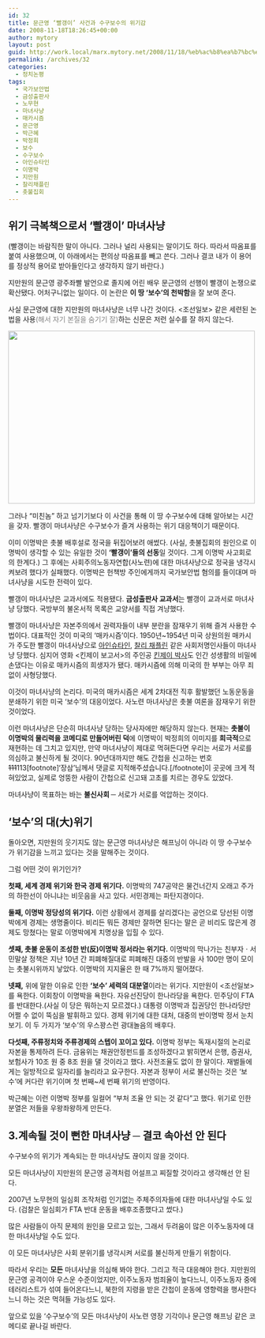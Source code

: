 ```yaml
---
id: 32
title: 문근영 ‘빨갱이’ 사건과 수구보수의 위기감
date: 2008-11-18T18:26:45+00:00
author: mytory
layout: post
guid: http://work.local/marx.mytory.net/2008/11/18/%eb%ac%b8%ea%b7%bc%ec%98%81-%eb%b9%a8%ea%b0%b1%ec%9d%b4-%ec%82%ac%ea%b1%b4%ea%b3%bc-%ec%88%98%ea%b5%ac%eb%b3%b4%ec%88%98%ec%9d%98-%ec%9c%84%ea%b8%b0%ea%b0%90/
permalink: /archives/32
categories:
  - 정치논평
tags:
  - 국가보안법
  - 금성출판사
  - 노무현
  - 마녀사냥
  - 매카시즘
  - 문근영
  - 박근혜
  - 박정희
  - 보수
  - 수구보수
  - 아인슈타인
  - 이명박
  - 지만원
  - 찰리채플린
  - 촛불집회
---
```

## 위기 극복책으로서 ‘빨갱이’ 마녀사냥

(빨갱이는 바람직한 말이 아니다. 그러나 널리 사용되는 말이기도 하다. 따라서 따옴표를 붙여 사용했으며, 이 아래에서는 편의상 따옴표를 빼고 쓴다. 그러나 결코 내가 이 용어를 정상적 용어로 받아들인다고 생각하지 않기 바란다.)

지만원의 문근영 광주좌빨 발언으로 졸지에 어린 배우 문근영의 선행이 빨갱이 논쟁으로 확산됐다. 어처구니없는 일이다. 이 논란은 <span class="Apple-style-span" style="font-weight: bold;">이 땅 ‘보수’의 천박함</span>을 잘 보여 준다.

사실 문근영에 대한 지만원의 마녀사냥은 너무 나간 것이다. &lt;조선일보&gt; 같은 세련된 논법을 사용<font color="gray">(해서 자기 본질을 숨기기 잘)</font>하는 신문은 저런 실수를 잘 하지 않는다.

<img src="http://work.local/marx.mytory.net/wp-content/uploads/1/4923082211e2c9Z.jpg" class="aligncenter" width="500" height="350" alt="" filename="red-hunting.jpg" filemime="" />

그러나 “미친놈” 하고 넘기기보다 이 사건을 통해 이 땅 수구보수에 대해 알아보는 시간을 갖자. 빨갱이 마녀사냥은 수구보수가 즐겨 사용하는 위기 대응책이기 때문이다.

이미 이명박은 촛불 배후설로 정국을 뒤집어보려 애썼다. (사실, 촛불집회의 원인으로 이명박이 생각할 수 있는 유일한 것이 <span class="Apple-style-span" style="font-weight: bold;">‘빨갱이’들의 선동</span>일 것이다. 그게 이명박 사고회로의 한계다.) 그 후에는 사회주의노동자연합(사노련)에 대한 마녀사냥으로 정국을 냉각시켜보려 했다가 실패했다. 이명박은 헌책방 주인에게까지 국가보안법 혐의를 들이대며 마녀사냥을 시도한 전력이 있다.

빨갱이 마녀사냥은 교과서에도 적용됐다. <span class="Apple-style-span" style="font-weight: bold;">금성출판사 교과서</span>는 빨갱이 교과서로 마녀사냥 당했다. 국방부의 불온서적 목록은 교양서를 직접 겨냥했다.

빨갱이 마녀사냥은 자본주의에서 권력자들이 내부 분란을 잠재우기 위해 즐겨 사용한 수법이다. 대표적인 것이 미국의 ‘매카시즘’이다. 1950년~1954년 미국 상원의원 매카시가 주도한 빨갱이 마녀사냥으로 <a href="http://solidarity.tistory.com/18" target="_blank" title="[세계의 사회주의자 ① - 알버트 아인슈타인]로 이동합니다.">아인슈타인</a>, <a href="http://news.khan.co.kr/section/khan_art_view.html?mode=view&artid=200809051659325&code=900308" target="_blank" title="[http://news.khan.co.kr/section/khan_art_view.html?mode=view&artid=200809051659325&code=900308]로 이동합니다.">찰리 채플린</a> 같은 사회저명인사들이 마녀사냥 당했다. 심지어 영화 &lt;킨제이 보고서&gt;의 주인공 <a href="http://smog.egloos.com/3925191" target="_blank" title="[알프레드 킨제이 박사]로 이동합니다.">킨제이 박사</a>도 인간 성생활의 비밀에 손댔다는 이유로 매카시즘의 희생자가 됐다. 매카시즘에 의해 미국의 한 부부는 아무 죄 없이 사형당했다.

이것이 마녀사냥의 논리다. 미국의 매카시즘은 세계 2차대전 직후 활발했던 노동운동을 분쇄하기 위한 미국 ‘보수’의 대응이었다. 사노련 마녀사냥은 촛불 여론을 잠재우기 위한 것이었다.

이런 마녀사냥은 단순히 마녀사냥 당하는 당사자에만 해당하지 않는다. 현재는 <span class="Apple-style-span" style="font-weight: bold;">촛불이 이명박의 물리력을 코메디로 만들어버린 덕</span>에 이명박이 박정희의 이미지를 <span class="Apple-style-span" style="font-weight: bold;">희극적</span>으로 재현하는 데 그치고 있지만, 만약 마녀사냥이 제대로 먹혀든다면 우리는 서로가 서로를 의심하고 불신하게 될 것이다. 90년대까지만 해도 간첩을 신고하는 번호 <span class="Apple-style-span" style="text-decoration: line-through;">111</span>113[footnote]‘장삼’님께서 댓글로 지적해주셨습니다.[/footnote]이 곳곳에 크게 적혀있었고, 실제로 엉뚱한 사람이 간첩으로 신고돼 고초를 치르는 경우도 있었다.

마녀사냥이 목표하는 바는 <span class="Apple-style-span" style="font-weight: bold;">불신사회 ─</span> 서로가 서로를 억압하는 것이다.

## ‘보수’의 대(大)위기

돌아오면, 지만원의 웃기지도 않는 문근영 마녀사냥은 해프닝이 아니라 이 땅 수구보수가 위기감을 느끼고 있다는 것을 말해주는 것이다.

그럼 어떤 것이 위기인가?

<span class="Apple-style-span" style="font-weight: bold;">첫째, 세계 경제 위기와 한국 경제 위기다.</span> 이명박의 747공약은 물건너간지 오래고 주가의 하한선이 아니냐는 비웃음을 사고 있다. 서민경제는 파탄지경이다.

<span class="Apple-style-span" style="font-weight: bold;">둘째, 이명박 정당성의 위기다.</span> 이런 상황에서 경제를 살리겠다는 공언으로 당선된 이명박에게 경제는 생명줄이다. 비리든 뭐든 경제만 잘하면 된다는 말은 곧 비리도 많은게 경제도 망쳤다는 말로 이명박에게 치명상을 입힐 수 있다.

<span class="Apple-style-span" style="font-weight: bold;">셋째, 촛불 운동이 조성한 반(反)이명박 정서라는 위기다.</span> 이명박의 막나가는 친부자ㆍ서민말살 정책은 지난 10년 간 피폐해질대로 피폐해진 대중의 반발을 사 100만 명이 모이는 촛불시위까지 낳았다. 이명박의 지지율은 한 때 7%까지 떨어졌다.

<span class="Apple-style-span" style="font-weight: bold;">넷째,</span> 위에 말한 이유로 인한 <span class="Apple-style-span" style="font-weight: bold;">‘보수’ 세력의 대분열</span>이라는 위기다. 지만원이 &lt;조선일보&gt;를 욕한다. 이회창이 이명박을 욕한다. 자유선진당이 한나라당을 욕한다. 민주당이 FTA를 반대한다.(사실 이 당은 뭐하는지 모르겠다.) 대통령 이명박과 집권당인 한나라당만 어쩔 수 없이 뚝심을 발휘하고 있다. 경제 위기에 대한 대처, 대중의 반이명박 정서 눈치보기. 이 두 가지가 ‘보수’의 우스꽝스런 광대놀음의 배후다.

<span class="Apple-style-span" style="font-weight: bold;">다섯째, 주류정치와 주류경제의 스텝이 꼬이고 있다.</span> 이명박 정부는 독재시절의 논리로 자본을 통제하려 든다. 금융위는 채권안정펀드를 조성하겠다고 밝히면서 은행, 증권사, 보험사가 10조 원 중 8조 원을 댈 것이라고 했다. 사전조율도 없이 한 말이다. 재벌들에게는 일방적으로 일자리를 늘리라고 요구한다. 자본과 정부이 서로 불신하는 것은 ‘보수’에 커다란 위기이며 첫 번째~세 번째 위기의 반영이다.

박근혜는 이런 이명박 정부를 일컬어 “부처 조율 안 되는 것 같다”고 했다. 위기로 인한 분열은 저들을 우왕좌왕하게 만든다.

## 3.계속될 것이 뻔한 마녀사냥 ─ 결코 속아선 안 된다

수구보수의 위기가 계속되는 한 마녀사냥도 끊이지 않을 것이다.

모든 마녀사냥이 지만원의 문근영 공격처럼 어설프고 찌질할 것이라고 생각해선 안 된다.

2007년 노무현의 일심회 조작처럼 인기없는 주체주의자들에 대한 마녀사냥일 수도 있다. (검찰은 일심회가 FTA 반대 운동을 배후조종했다고 썼다.)

많은 사람들이 아직 문제의 원인을 모르고 있는, 그래서 두려움이 많은 이주노동자에 대한 마녀사냥일 수도 있다.

이 모든 마녀사냥은 사회 분위기를 냉각시켜 서로를 불신하게 만들기 위함이다.

따라서 우리는 <span class="Apple-style-span" style="font-weight: bold;">모든</span> 마녀사냥을 의심해 봐야 한다. 그리고 적극 대응해야 한다. 지만원의 문근영 공격이야 우스운 수준이었지만, 이주노동자 범죄율이 높다느니, 이주노동자 중에 테러리스트가 섞여 들어온다느니, 북한의 지령을 받은 간첩이 운동에 영향력을 행사한다느니 하는 것은 먹혀들 가능성도 있다.

앞으로 있을 ‘수구보수’의 모든 마녀사냥이 사노련 영장 기각이나 문근영 해프닝 같은 코메디로 끝나길 바란다.